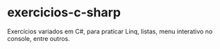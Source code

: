 # exercicios-c-sharp
Exercícios variados em C#, para praticar Linq, listas, menu interativo no console, entre outros.
